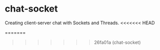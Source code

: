 # chat-socket
Creating client-server chat with Sockets and Threads.
<<<<<<< HEAD

=======
>>>>>>> 26fa01a (chat-socket)
